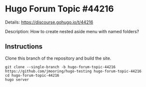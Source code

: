 # Hugo Forum Topic #44216

Details: <https://discourse.gohugo.io/t/44216>

Description: How to create nested aside menu with named folders?

## Instructions

Clone this branch of the repository and build the site.

```text
git clone --single-branch -b hugo-forum-topic-44216 https://github.com/jmooring/hugo-testing hugo-forum-topic-44216
cd hugo-forum-topic-44216
hugo server
```
